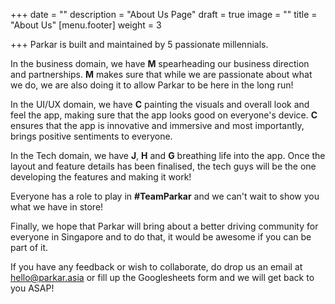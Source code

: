 +++
date = ""
description = "About Us Page"
draft = true
image = ""
title = "About Us"
[menu.footer]
weight = 3

+++
Parkar is built and maintained by 5 passionate millennials.

In the business domain, we have **M** spearheading our business direction and partnerships. **M** makes sure that while we are passionate about what we do, we are also doing it to allow Parkar to be here in the long run!

In the UI/UX domain, we have **C** painting the visuals and overall look and feel the app, making sure that the app looks good on everyone's device. **C** ensures that the app is innovative and immersive and most importantly,  brings positive sentiments to everyone.

In the Tech domain, we have **J**, **H** and **G** breathing life into the app. Once the layout and feature details has been finalised, the tech guys will be the one developing the features and making it work!

Everyone has a role to play in **#TeamParkar** and we can't wait to show you what we have in store!

Finally, we hope that Parkar will bring about a better driving community for everyone in Singapore and to do that, it would be awesome if you can be part of it.

If you have any feedback or wish to collaborate, do drop us an email at hello@parkar.asia or fill up the Googlesheets form and we will get back to you ASAP!